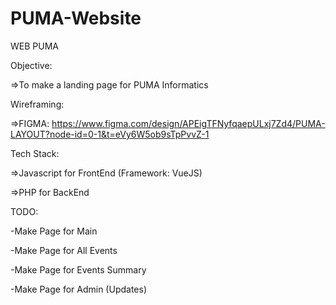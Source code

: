 # PUMA-Website
WEB PUMA

Objective: 

=>To make a landing page for PUMA Informatics 

Wireframing: 

=>FIGMA: https://www.figma.com/design/APEigTFNyfqaepULxj7Zd4/PUMA-LAYOUT?node-id=0-1&t=eVy6W5ob9sTpPvvZ-1

Tech Stack: 

=>Javascript for FrontEnd (Framework: VueJS)

=>PHP for BackEnd

TODO:

-Make Page for Main 

-Make Page for All Events

-Make Page for Events Summary

-Make Page for Admin (Updates)
 
